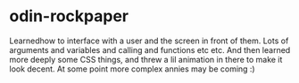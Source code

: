 # odin-rockpaper

Learnedhow to interface with a user and the screen in front of them. Lots of arguments and variables and calling and functions etc etc. And then learned more deeply some CSS things, and threw a lil animation in there to make it look decent. At some point more complex annies may be coming :)